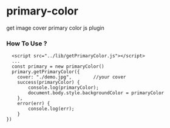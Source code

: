 # primary-color
get image cover primary color js plugin

### How To Use ?
```
  <script src="../lib/getPrimaryColor.js"></script>
  ...
  const primary = new primaryColor()
  primary.getPrimaryColor({
    cover: "./demo.jpg",        //your cover
    success(primaryColor) {
        console.log(primaryColor);
        document.body.style.backgroundColor = primaryColor
    },
    error(err) {
        console.log(err);
    }
})
```
